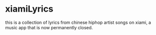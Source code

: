 # xiamiLyrics
this is a collection of lyrics from chinese hiphop artist songs on xiami, a music app that is now permanently closed.
